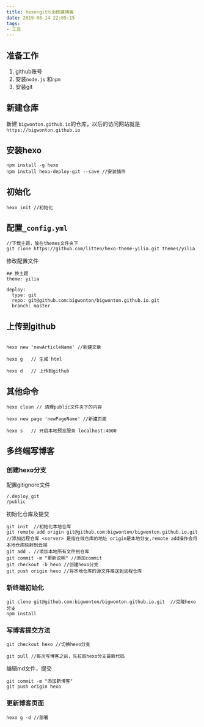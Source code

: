 ```yaml
---
title: hexo+github搭建博客
date: 2019-08-14 22:05:15
tags: 
- 工具
---
```


## 准备工作

1. github账号
2. 安装`node.js` 和`npm`
3. 安装git

## 新建仓库

新建 `bigwonton.github.io`的仓库，以后的访问网站就是`https://bigwonton.github.io`

## 安装hexo

```
npm install -g hexo
npm install hexo-deploy-git --save //安装插件
```

## 初始化

```
hexo init //初始化
```

## 配置`_config.yml`
```
//下载主题，放在themes文件夹下
git clone https://github.com/litten/hexo-theme-yilia.git themes/yilia
```

修改配置文件
```
## 换主题
theme: yilia 

deploy:
  type: git
  repo: git@github.com:bigwonton/bigwonton.github.io.git
  branch: master
```


## 上传到github
```

hexo new 'newArticleName' //新建文章

hexo g   // 生成 html

hexo d   // 上传到github

```

## 其他命令

```
hexo clean // 清理public文件夹下的内容

hexo new page 'newPageName' //新建页面

hexo s   // 开启本地预览服务 localhost:4000

```

## 多终端写博客


### 创建hexo分支


配置gitignore文件

```
/.deploy_git
/public
```
初始化仓库及提交

```
git init  //初始化本地仓库
git remote add origin git@github.com:bigwonton/bigwonton.github.io.git  //添加远程仓库 <server> 是指在线仓库的地址 origin是本地分支,remote add操作会将本地仓库映射到云端
git add . //添加本地所有文件到仓库        
git commit -m "更新说明" //添加commit
git checkout -b hexo //创建hexo分支
git push origin hexo //将本地仓库的源文件推送到远程仓库
```

### 新终端初始化

```
git clone git@github.com:bigwonton/bigwonton.github.io.git  //克隆hexo分支
npm install 
```


### 写博客提交方法

```
git checkout hexo //切换hexo分支

git pull //每次写博客之前，先拉取hexo分支最新代码
```

编辑md文件，提交

```
git commit -m "添加新博客"
git push origin hexo
```

###  更新博客页面

```
hexo g -d //部署
```





